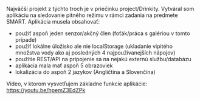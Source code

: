 Najväčší projekt z týchto troch je v priečinku project/Drinkity. Vytváral som aplikáciu na sledovanie pitného režimu v rámci zadania na predmete SMART. 
Aplikácia musela obsahovať:
- použiť aspoň jeden senzor/akčný člen (foťák/práca s galériou v tomto prípade)
- použiť lokálne úložisko ale nie localStorage (ukladanie vipitého množstva vody ako aj posledných 4 najpoužívanejších nápojov)
- použitie REST/API na pripojenie sa na nejakú externú službu/databázu 
- aplikácia mala mať aspoň 5 obrazoviek
- lokalizácia do aspoň 2 jazykov (Angličtina a Slovenčina)

Video, v ktorom vysvetľujem základne funkcie aplikácie: https://youtu.be/hpemZ3EdZPk
